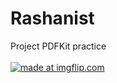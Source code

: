 # Rashanist
Project PDFKit practice
<br>
<br>
<a href="https://imgflip.com/gif/63wpvl"><img src="https://i.imgflip.com/63wpvl.gif" title="made at imgflip.com"/></a>
